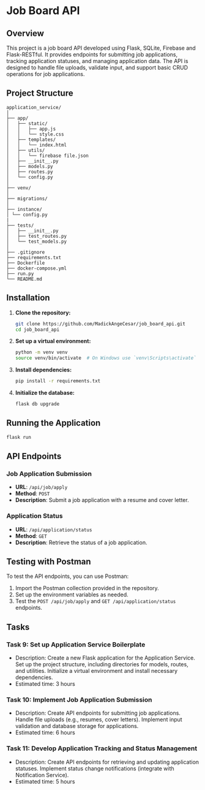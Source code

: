 # Job Board API

## Overview

This project is a job board API developed using Flask, SQLite, Firebase and Flask-RESTful. It provides endpoints for submitting job applications, tracking application statuses, and managing application data. The API is designed to handle file uploads, validate input, and support basic CRUD operations for job applications.

## Project Structure

```
application_service/
│
├── app/
│   ├── static/
│   │   ├── app.js
│   │   └── style.css
│   ├── templates/
│   │   └── index.html
│   ├── utils/
│   │   └── firebase file.json
│   ├── __init__.py
│   ├── models.py
│   ├── routes.py
│   └── config.py
│
├── venv/
│
├── migrations/
│
├── instance/
│ └── config.py
|
├── tests/
│   ├── __init__.py
│   ├── test_routes.py
│   └── test_models.py
│
├── .gitignore
├── requirements.txt
├── Dockerfile
├── docker-compose.yml
├── run.py
└── README.md
```

## Installation

1. **Clone the repository:**
   ```bash
   git clone https://github.com/MadickAngeCesar/job_board_api.git
   cd job_board_api
   ```

2. **Set up a virtual environment:**
   ```bash
   python -m venv venv
   source venv/bin/activate  # On Windows use `venv\Scripts\activate`
   ```

3. **Install dependencies:**
   ```bash
   pip install -r requirements.txt
   ```

4. **Initialize the database:**
   ```bash
   flask db upgrade
   ```

## Running the Application
```bash
flask run
```

## API Endpoints

### Job Application Submission

- **URL**: `/api/job/apply`
- **Method**: `POST`
- **Description**: Submit a job application with a resume and cover letter.

### Application Status

- **URL**: `/api/application/status`
- **Method**: `GET`
- **Description**: Retrieve the status of a job application.

## Testing with Postman

To test the API endpoints, you can use Postman:

1. Import the Postman collection provided in the repository.
2. Set up the environment variables as needed.
3. Test the `POST /api/job/apply` and `GET /api/application/status` endpoints.

## Tasks

### Task 9: Set up Application Service Boilerplate
- Description: Create a new Flask application for the Application Service. Set up the project structure, including directories for models, routes, and utilities. Initialize a virtual environment and install necessary dependencies.
- Estimated time: 3 hours

### Task 10: Implement Job Application Submission
- Description: Create API endpoints for submitting job applications. Handle file uploads (e.g., resumes, cover letters). Implement input validation and database storage for applications.
- Estimated time: 6 hours

### Task 11: Develop Application Tracking and Status Management
- Description: Create API endpoints for retrieving and updating application statuses. Implement status change notifications (integrate with Notification Service).
- Estimated time: 5 hours